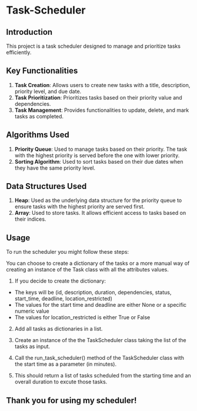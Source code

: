 # Task-Scheduler

## Introduction

This project is a task scheduler designed to manage and prioritize tasks efficiently.

## Key Functionalities

1. **Task Creation**: Allows users to create new tasks with a title, description, priority level, and due date.
2. **Task Prioritization**: Prioritizes tasks based on their priority value and dependencies.
3. **Task Management**: Provides functionalities to update, delete, and mark tasks as completed.

## Algorithms Used

1. **Priority Queue**: Used to manage tasks based on their priority. The task with the highest priority is served before the one with lower priority.
2. **Sorting Algorithm**: Used to sort tasks based on their due dates when they have the same priority level.

## Data Structures Used

1. **Heap**: Used as the underlying data structure for the priority queue to ensure tasks with the highest priority are served first.
2. **Array**: Used to store tasks. It allows efficient access to tasks based on their indices.

## Usage

To run the scheduler you might follow these steps:

You can choose to create a dictionary of the tasks or a more manual way of creating an instance of the Task class with all the attributes values. 

1) If you decide to create the dictionary:
- The keys will be (id, description, duration, dependencies, status, start_time, 
                 deadline, location_restricted)
- The values for the start time and deadline are either None or a specific numeric value
- The values for location_restricted is either True or False

2) Add all tasks as dictionaries in a list. 

3) Create an instance of the the TaskScheduler class taking the list of the tasks as input.

4) Call the run_task_scheduler() method of the TaskScheduler class with the start time as a parameter (in minutes).

5) This should return a list of tasks scheduled from the starting time and an overall duration to excute those tasks. 

## Thank you for using my scheduler!
